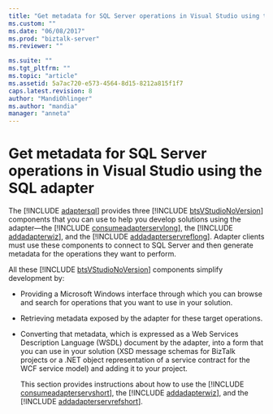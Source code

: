 ```yaml
---
title: "Get metadata for SQL Server operations in Visual Studio using the SQL adapter | Microsoft Docs"
ms.custom: ""
ms.date: "06/08/2017"
ms.prod: "biztalk-server"
ms.reviewer: ""

ms.suite: ""
ms.tgt_pltfrm: ""
ms.topic: "article"
ms.assetid: 5a7ac720-e573-4564-8d15-8212a815f1f7
caps.latest.revision: 8
author: "MandiOhlinger"
ms.author: "mandia"
manager: "anneta"
---
```

# Get metadata for SQL Server operations in Visual Studio using the SQL adapter
The [!INCLUDE [adaptersql](../../includes/adaptersql-md.md)] provides three [!INCLUDE [btsVStudioNoVersion](../../includes/btsvstudionoversion-md.md)] components that you can use to help you develop solutions using the adapter—the [!INCLUDE [consumeadapterservlong](../../includes/consumeadapterservlong-md.md)], the [!INCLUDE [addadapterwiz](../../includes/addadapterwiz-md.md)], and the [!INCLUDE [addadapterservreflong](../../includes/addadapterservreflong-md.md)]. Adapter clients must use these components to connect to SQL Server and then generate metadata for the operations they want to perform.  
  
 All these [!INCLUDE [btsVStudioNoVersion](../../includes/btsvstudionoversion-md.md)] components simplify development by:  
  
- Providing a Microsoft Windows interface through which you can browse and search for operations that you want to use in your solution.  
  
- Retrieving metadata exposed by the adapter for these target operations.  
  
- Converting that metadata, which is expressed as a Web Services Description Language (WSDL) document by the adapter, into a form that you can use in your solution (XSD message schemas for BizTalk projects or a .NET object representation of a service contract for the WCF service model) and adding it to your project.  
  
  This section provides instructions about how to use the [!INCLUDE [consumeadapterservshort](../../includes/consumeadapterservshort-md.md)], the [!INCLUDE [addadapterwiz](../../includes/addadapterwiz-md.md)], and the [!INCLUDE [addadapterservrefshort](../../includes/addadapterservrefshort-md.md)].  
  
